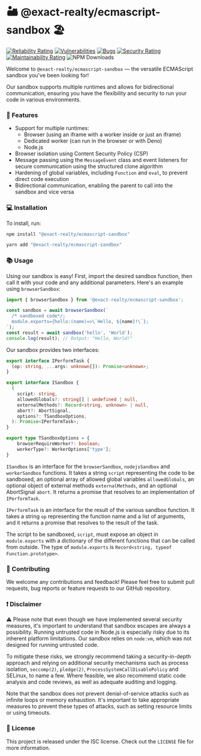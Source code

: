 # 🏜️ @exact-realty/ecmascript-sandbox 🏖️

 [![Reliability Rating](https://sonarcloud.io/api/project_badges/measure?project=Exact-Realty_ecmascript-sandbox&metric=reliability_rating)](https://sonarcloud.io/summary/new_code?id=Exact-Realty_ecmascript-sandbox)
 [![Vulnerabilities](https://sonarcloud.io/api/project_badges/measure?project=Exact-Realty_ecmascript-sandbox&metric=vulnerabilities)](https://sonarcloud.io/summary/new_code?id=Exact-Realty_ecmascript-sandbox)
 [![Bugs](https://sonarcloud.io/api/project_badges/measure?project=Exact-Realty_ecmascript-sandbox&metric=bugs)](https://sonarcloud.io/summary/new_code?id=Exact-Realty_ecmascript-sandbox)
 [![Security Rating](https://sonarcloud.io/api/project_badges/measure?project=Exact-Realty_ecmascript-sandbox&metric=security_rating)](https://sonarcloud.io/summary/new_code?id=Exact-Realty_ecmascript-sandbox)
 [![Maintainability Rating](https://sonarcloud.io/api/project_badges/measure?project=Exact-Realty_ecmascript-sandbox&metric=sqale_rating)](https://sonarcloud.io/summary/new_code?id=Exact-Realty_ecmascript-sandbox)
 ![NPM Downloads](https://img.shields.io/npm/dw/@exact-realty/ecmascript-sandbox?style=flat-square)

Welcome to `@exact-realty/ecmascript-sandbox` — the versatile ECMAScript sandbox
you've been looking for!

Our sandbox supports multiple runtimes and allows for bidirectional
communication, ensuring you have the flexibility and security to run your code
in various environments. 

### 🚀 Features

- Support for multiple runtimes:
    * Browser (using an iframe with a worker inside or just an iframe)
    * Dedicated worker (can run in the browser or with Deno)
    * Node.js
- Browser isolation using Content Security Policy (CSP)
- Message passing using the `MessageEvent` class and event listeners for secure
  communication using the structured clone algorithm
- Hardening of global variables, including `Function` and `eval`, to prevent
  direct code execution
- Bidirectional communication, enabling the parent to call into the sandbox and
  vice versa

### 💻 Installation

To install, run:

```sh
npm install "@exact-realty/ecmascript-sandbox"
```

```sh
yarn add "@exact-realty/ecmascript-sandbox"
```

### 📚 Usage

Using our sandbox is easy! First, import the desired sandbox function, then call
it with your code and any additional parameters. Here's an example using
`browserSandbox`:

```js
import { browserSandbox } from '@exact-realty/ecmascript-sandbox';

const sandbox = await browserSandbox(`
  /* sandboxed code*/;
  module.exports={hello:(name)=>\`Hello, ${name}!\`}; 
`);
const result = await sandbox('hello', 'World');
console.log(result); // Output: "Hello, World!"
```

Our sandbox provides two interfaces:

```typescript
export interface IPerformTask {
  (op: string, ...args: unknown[]): Promise<unknown>;
}

export interface ISandbox {
  (
    script: string,
    allowedGlobals?: string[] | undefined | null,
    externalMethods?: Record<string, unknown> | null,
    abort?: AbortSignal,
    options?: TSandboxOptions,
  ): Promise<IPerformTask>;
}

export type TSandboxOptions = {
	browserRequireWorker?: boolean;
	workerType?: WorkerOptions['type'];
}
```

`ISandbox` is an interface for the `browserSandbox`, `nodejsSandbox` and
`workerSandbox` functions. It takes a string `script` representing the code to
be sandboxed, an optional array of allowed global variables `allowedGlobals`, an
optional object of external methods `externalMethods`, and an optional
AbortSignal `abort`. It returns a promise that resolves to an implementation of
`IPerformTask`.

`IPerformTask` is an interface for the result of the various sandbox function.
It takes a string `op` representing the function name and a list of arguments,
and it returns a promise that resolves to the result of the task.

The script to be sandboxed, `script`, must expose an object in `module.exports`
with a dictionary of the different functions that can be called from outside.
The type of `module.exports` is `Record<string, typeof Function.prototype>`.

### 🤝 Contributing

We welcome any contributions and feedback! Please feel free to submit pull
requests, bug reports or feature requests to our GitHub repository.

### ❗️ Disclaimer

⚠️ Please note that even though we have implemented several security measures,
it's important to understand that sandbox escapes are always a possibility.
Running untrusted code in Node.js is especially risky due to its inherent
platform limitations. Our sandbox relies on `node:vm`, which was not designed
for running untrusted code.

To mitigate these risks, we strongly recommend taking a security-in-depth
approach and relying on additional security mechanisms such as process
isolation, `seccomp(2)`, `pledge(2)`, `ProcessSystemCallDisablePolicy` and
SELinux, to name a few. Where feasible, we also recommend static code analysis
and code reviews, as well as adequate auditing and logging.

Note that the sandbox does not prevent denial-of-service attacks such as
infinite loops or memory exhaustion. It's important to take appropriate measures
to prevent these types of attacks, such as setting resource limits or using
timeouts.

### 📜 License

This project is released under the ISC license. Check out the `LICENSE` file for
more information.
